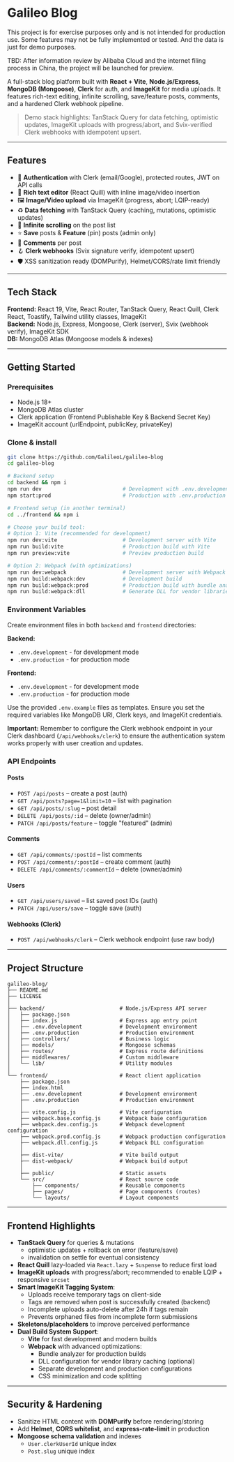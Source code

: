 # Galileo Blog

This project is for exercise purposes only and is not intended for production use.
Some features may not be fully implemented or tested.
And the data is just for demo purposes.

TBD: After information review by Alibaba Cloud and the internet filing process in China, the project will be launched for preview.

A full-stack blog platform built with **React + Vite**, **Node.js/Express**, **MongoDB (Mongoose)**, **Clerk** for auth, and **ImageKit** for media uploads. It features rich-text editing, infinite scrolling, save/feature posts, comments, and a hardened Clerk webhook pipeline.

> Demo stack highlights: TanStack Query for data fetching, optimistic updates, ImageKit uploads with progress/abort, and Svix-verified Clerk webhooks with idempotent upsert.

---

## Features

- 🔐 **Authentication** with Clerk (email/Google), protected routes, JWT on API calls
- 📝 **Rich text editor** (React Quill) with inline image/video insertion
- 🖼️ **Image/Video upload** via ImageKit (progress, abort; LQIP-ready)
- ♻️ **Data fetching** with TanStack Query (caching, mutations, optimistic updates)
- 🔎 **Infinite scrolling** on the post list
- ⭐ **Save** posts & **Feature** (pin) posts (admin only)
- 💬 **Comments** per post
- 🪝 **Clerk webhooks** (Svix signature verify, idempotent upsert)
- 🛡️ XSS sanitization ready (DOMPurify), Helmet/CORS/rate limit friendly

---

## Tech Stack

**Frontend:** React 19, Vite, React Router, TanStack Query, React Quill, Clerk React, Toastify, Tailwind utility classes, ImageKit  
**Backend:** Node.js, Express, Mongoose, Clerk (server), Svix (webhook verify), ImageKit SDK  
**DB:** MongoDB Atlas (Mongoose models & indexes)

---

## Getting Started

### Prerequisites

- Node.js 18+
- MongoDB Atlas cluster
- Clerk application (Frontend Publishable Key & Backend Secret Key)
- ImageKit account (urlEndpoint, publicKey, privateKey)

### Clone & install

```bash
git clone https://github.com/GalileoL/galileo-blog
cd galileo-blog

# Backend setup
cd backend && npm i
npm run dev                          # Development with .env.development
npm start:prod                       # Production with .env.production

# Frontend setup (in another terminal)
cd ../frontend && npm i

# Choose your build tool:
# Option 1: Vite (recommended for development)
npm run dev:vite                     # Development server with Vite
npm run build:vite                   # Production build with Vite
npm run preview:vite                 # Preview production build

# Option 2: Webpack (with optimizations)
npm run dev:webpack                  # Development server with Webpack
npm run build:webpack:dev            # Development build
npm run build:webpack:prod           # Production build with bundle analyzer
npm run build:webpack:dll            # Generate DLL for vendor libraries (optional)
```

### Environment Variables

Create environment files in both `backend` and `frontend` directories:

**Backend:**

- `.env.development` - for development mode
- `.env.production` - for production mode

**Frontend:**

- `.env.development` - for development mode
- `.env.production` - for production mode

Use the provided `.env.example` files as templates. Ensure you set the required variables like MongoDB URI, Clerk keys, and ImageKit credentials.

**Important:** Remember to configure the Clerk webhook endpoint in your Clerk dashboard (`/api/webhooks/clerk`) to ensure the authentication system works properly with user creation and updates.

### API Endpoints

#### Posts

- `POST /api/posts` – create a post (auth)
- `GET /api/posts?page=1&limit=10` – list with pagination
- `GET /api/posts/:slug` – post detail
- `DELETE /api/posts/:id` – delete (owner/admin)
- `PATCH /api/posts/feature` – toggle "featured" (admin)

#### Comments

- `GET /api/comments/:postId` – list comments
- `POST /api/comments/:postId` – create comment (auth)
- `DELETE /api/comments/:commentId` – delete (owner/admin)

#### Users

- `GET /api/users/saved` – list saved post IDs (auth)
- `PATCH /api/users/save` – toggle save (auth)

#### Webhooks (Clerk)

- `POST /api/webhooks/clerk` – Clerk webhook endpoint (use raw body)

---

## Project Structure

```
galileo-blog/
├── README.md
├── LICENSE
│
├── backend/                        # Node.js/Express API server
│   ├── package.json
│   ├── index.js                    # Express app entry point
│   ├── .env.development            # Development environment
│   ├── .env.production             # Production environment
│   ├── controllers/                # Business logic
│   ├── models/                     # Mongoose schemas
│   ├── routes/                     # Express route definitions
│   ├── middlewares/                # Custom middleware
│   └── lib/                        # Utility modules
│
└── frontend/                       # React client application
    ├── package.json
    ├── index.html
    ├── .env.development            # Development environment
    ├── .env.production             # Production environment
    │
    ├── vite.config.js              # Vite configuration
    ├── webpack.base.config.js      # Webpack base configuration
    ├── webpack.dev.config.js       # Webpack development configuration
    ├── webpack.prod.config.js      # Webpack production configuration
    ├── webpack.dll.config.js       # Webpack DLL configuration
    │
    ├── dist-vite/                  # Vite build output
    ├── dist-webpack/               # Webpack build output
    │
    ├── public/                     # Static assets
    └── src/                        # React source code
        ├── components/             # Reusable components
        ├── pages/                  # Page components (routes)
        └── layouts/                # Layout components
```

---

## Frontend Highlights

- **TanStack Query** for queries & mutations
  - optimistic updates + rollback on error (feature/save)
  - invalidation on settle for eventual consistency
- **React Quill** lazy-loaded via `React.lazy` + `Suspense` to reduce first load
- **ImageKit uploads** with progress/abort; recommended to enable LQIP + responsive `srcset`
- **Smart ImageKit Tagging System**:
  - Uploads receive temporary tags on client-side
  - Tags are removed when post is successfully created (backend)
  - Incomplete uploads auto-delete after 24h if tags remain
  - Prevents orphaned files from incomplete form submissions
- **Skeletons/placeholders** to improve perceived performance
- **Dual Build System Support**:
  - **Vite** for fast development and modern builds
  - **Webpack** with advanced optimizations:
    - Bundle analyzer for production builds
    - DLL configuration for vendor library caching (optional)
    - Separate development and production configurations
    - CSS minimization and code splitting

---

## Security & Hardening

- Sanitize HTML content with **DOMPurify** before rendering/storing
- Add **Helmet**, **CORS whitelist**, and **express-rate-limit** in production
- **Mongoose schema validation** and indexes
  - `User.clerkUserId` unique index
  - `Post.slug` unique index
